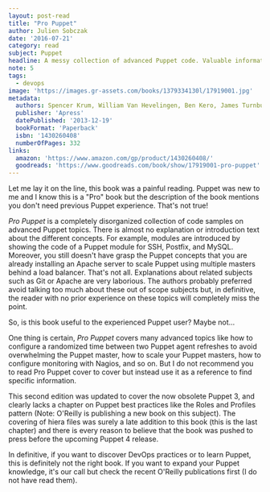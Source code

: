 ```yaml
---
layout: post-read
title: "Pro Puppet"
author: Julien Sobczak
date: '2016-07-21'
category: read
subject: Puppet
headline: A messy collection of advanced Puppet code. Valuable information delivered in a poorly organized book
note: 5
tags:
  - devops
image: 'https://images.gr-assets.com/books/1379334130l/17919001.jpg'
metadata:
  authors: Spencer Krum, William Van Hevelingen, Ben Kero, James Turnbull, Jeffrey McCune
  publisher: 'Apress'
  datePublished: '2013-12-19'
  bookFormat: 'Paperback'
  isbn: '1430260408'
  numberOfPages: 332
links:
  amazon: 'https://www.amazon.com/gp/product/1430260408/'
  goodreads: 'https://www.goodreads.com/book/show/17919001-pro-puppet'
---
```


Let me lay it on the line, this book was a painful reading. Puppet was new to me and I know this is a "Pro" book but the description of the book mentions you don't need previous Puppet experience. That's not true!

*Pro Puppet* is a completely disorganized collection of code samples on advanced Puppet topics. There is almost no explanation or introduction text about the different concepts. For example, modules are introduced by showing the code of a Puppet module for SSH, Postfix, and MySQL. Moreover, you still doesn't have grasp the Puppet concepts that you are already installing an Apache server to scale Puppet using multiple masters behind a load balancer. That's not all. Explanations about related subjects such as Git or Apache are very laborious. The authors probably preferred avoid talking too much about these out of scope subjects but, in definitive, the reader with no prior experience on these topics will completely miss the point.

So, is this book useful to the experienced Puppet user? Maybe not...

One thing is certain, *Pro Puppet* covers many advanced topics like how to configure a randomized time between two Puppet agent refreshes to avoid overwhelming the Puppet master, how to scale your Puppet masters, how to configure monitoring with Nagios, and so on. But I do not recommend you to read Pro Puppet cover to cover but instead use it as a reference to find specific information.

This second edition was updated to cover the now obsolete Puppet 3, and clearly lacks a chapter on Puppet best practices like the Roles and Profiles pattern (Note: O'Reilly is publishing a new book on this subject). The covering of hiera files was surely a late addition to this book (this is the last chapter) and there is every reason to believe that the book was pushed to press before the upcoming Puppet 4 release.

In definitive, if you want to discover DevOps practices or to learn Puppet, this is definitely not the right book. If you want to expand your Puppet knowledge, it's our call but check the recent O'Reilly publications first (I do not have read them).
